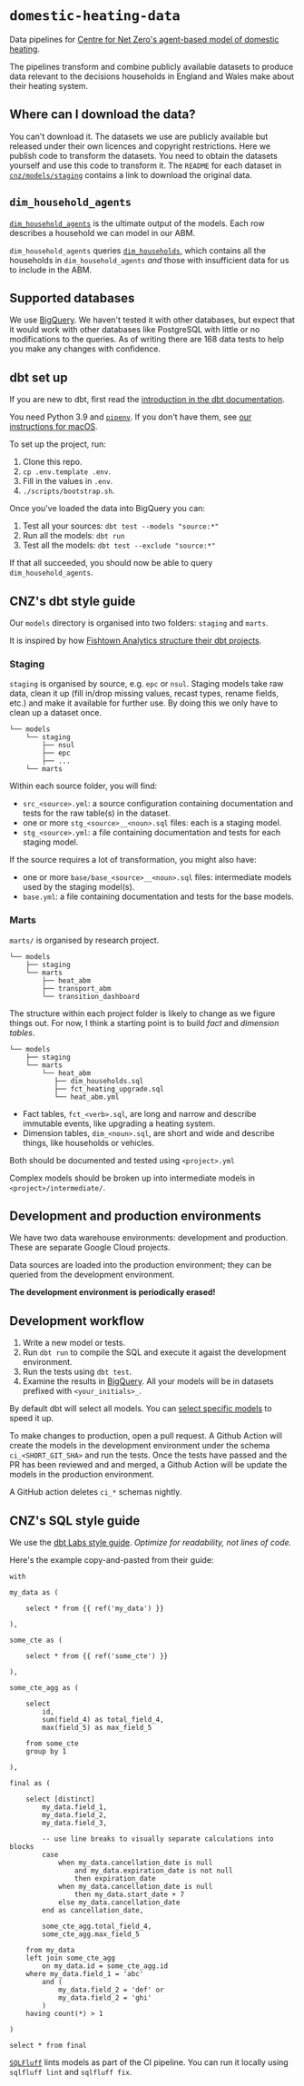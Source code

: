 # `domestic-heating-data`

Data pipelines for [Centre for Net Zero's agent-based model of domestic heating](https://github.com/centrefornetzero/domestic-heating-abm).

The pipelines transform and combine publicly available datasets to produce data relevant to the decisions households in England and Wales make about their heating system.

## Where can I download the data?

You can't download it.
The datasets we use are publicly available but released under their own licences and copyright restrictions.
Here we publish code to transform the datasets.
You need to obtain the datasets yourself and use this code to transform it. The `README` for each dataset in [`cnz/models/staging`](cnz/models/staging) contains a link to download the original data.

## `dim_household_agents`

[`dim_household_agents`](cnz/models/marts/domestic_heating/dim_household_agents.sql) is the ultimate output of the models.
Each row describes a household we can model in our ABM.

`dim_household_agents` queries [`dim_households`](cnz/models/marts/domestic_heating/dim_households.sql), which contains all the households in `dim_household_agents` _and_ those with insufficient data for us to include in the ABM.


## Supported databases

We use [BigQuery](https://cloud.google.com/bigquery).
We haven't tested it with other databases, but expect that it would work with other databases like PostgreSQL with little or no modifications to the queries.
As of writing there are 168 data tests to help you make any changes with confidence.

## dbt set up

If you are new to dbt, first read the [introduction in the dbt documentation](https://docs.getdbt.com/docs/introduction).

You need Python 3.9 and [`pipenv`](https://github.com/pypa/pipenv).
If you don't have them, see [our instructions for macOS](https://gist.github.com/tomwphillips/715d4fd452ef5d52b4708c0fc5d4f30f).

To set up the project, run:

1. Clone this repo.
2. `cp .env.template .env`.
3. Fill in the values in `.env`.
4. `./scripts/bootstrap.sh`.

Once you've loaded the data into BigQuery you can:

1. Test all your sources: `dbt test --models "source:*"`
2. Run all the models: `dbt run`
3. Test all the models: `dbt test --exclude "source:*"`

If that all succeeded, you should now be able to query `dim_household_agents`.

## CNZ's dbt style guide

Our `models` directory is organised into two folders: `staging` and `marts`.

It is inspired by how [Fishtown Analytics structure their dbt projects](https://discourse.getdbt.com/t/how-we-structure-our-dbt-projects/355).

### Staging

`staging` is organised by source, e.g. `epc` or `nsul`.
Staging models take raw data, clean it up (fill in/drop missing values, recast types, rename fields, etc.) and make it available for further use.
By doing this we only have to clean up a dataset once.

```
└── models
    └── staging
        ├── nsul
        ├── epc
        ├── ...
    └── marts
```

Within each source folder, you will find:

* `src_<source>.yml`: a source configuration containing documentation and tests for the raw table(s) in the dataset.
* one or more `stg_<source>__<noun>.sql` files: each is a staging model.
* `stg_<source>.yml`: a file containing documentation and tests for each staging model.

If the source requires a lot of transformation, you might also have:

* one or more `base/base_<source>__<noun>.sql` files: intermediate models used by the staging model(s).
* `base.yml`: a file containing documentation and tests for the base models.

### Marts

`marts/` is organised by research project.

```
└── models
    ├── staging
    └── marts
        ├── heat_abm
        ├── transport_abm
        └── transition_dashboard
```

The structure within each project folder is likely to change as we figure things out.
For now, I think a starting point is to build _fact_ and _dimension tables_.

```
└── models
    ├── staging
    └── marts
        └── heat_abm
           ├── dim_households.sql
           ├── fct_heating_upgrade.sql
           └── heat_abm.yml
```

* Fact tables, `fct_<verb>.sql`, are long and narrow and describe immutable events, like upgrading a heating system.
* Dimension tables, `dim_<noun>.sql`, are short and wide and describe things, like households or vehicles.

Both should be documented and tested using `<project>.yml`

Complex models should be broken up into intermediate models in `<project>/intermediate/`.

## Development and production environments

We have two data warehouse environments: development and production.
These are separate Google Cloud projects.

Data sources are loaded into the production environment; they can be queried from the development environment.

**The development environment is periodically erased!**

## Development workflow

1. Write a new model or tests.
2. Run `dbt run` to compile the SQL and execute it agaist the development environment.
3. Run the tests using `dbt test`.
4. Examine the results in [BigQuery](https://console.cloud.google.com/bigquery). All your models will be in datasets prefixed with `<your_initials>_`.


By default dbt will select all models.
You can [select specific models](https://docs.getdbt.com/reference/node-selection/syntax) to speed it up.

To make changes to production, open a pull request.
A Github Action will create the models in the development environment under the schema `ci_<SHORT_GIT_SHA>` and run the tests.
Once the tests have passed and the PR has been reviewed and and merged, a Github Action will be update the models in the production environment.

A GitHub action deletes `ci_*` schemas nightly.

## CNZ's SQL style guide

We use the [dbt Labs style guide](https://github.com/dbt-labs/corp/blob/master/dbt_style_guide.md).
_Optimize for readability, not lines of code._

Here's the example copy-and-pasted from their guide:

```
with

my_data as (

    select * from {{ ref('my_data') }}

),

some_cte as (

    select * from {{ ref('some_cte') }}

),

some_cte_agg as (

    select
        id,
        sum(field_4) as total_field_4,
        max(field_5) as max_field_5

    from some_cte
    group by 1

),

final as (

    select [distinct]
        my_data.field_1,
        my_data.field_2,
        my_data.field_3,

        -- use line breaks to visually separate calculations into blocks
        case
            when my_data.cancellation_date is null
                and my_data.expiration_date is not null
                then expiration_date
            when my_data.cancellation_date is null
                then my_data.start_date + 7
            else my_data.cancellation_date
        end as cancellation_date,

        some_cte_agg.total_field_4,
        some_cte_agg.max_field_5

    from my_data
    left join some_cte_agg
        on my_data.id = some_cte_agg.id
    where my_data.field_1 = 'abc'
        and (
            my_data.field_2 = 'def' or
            my_data.field_2 = 'ghi'
        )
    having count(*) > 1

)

select * from final
```

[`SQLFluff`](https://github.com/sqlfluff/sqlfluff) lints models as part of the CI pipeline.
You can run it locally using `sqlfluff lint` and `sqlfluff fix`.
